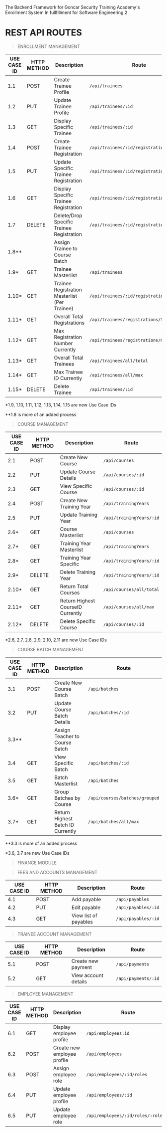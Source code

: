 The Backend Framework for Goncar Security Training Academy's Enrollment System In fullfillment for Software Engineering 2


# **REST API ROUTES**

>ENROLLMENT MANAGEMENT

| USE CASE ID | HTTP METHOD | Description | Route |
| ------------| ----------- | ----------- |----------|
| 1.1 | POST | Create Trainee Profile | ```/api/trainees```
| 1.2 | PUT | Update Trainee Profile | ```/api/trainees/:id```
| 1.3 | GET | Display Specific Trainee | ```/api/trainees/:id```
| 1.4 | POST | Create Trainee Registration | ```/api/trainees/:id/registrations/```
| 1.5 | PUT | Update Specific Trainee Registration | ```/api/trainees/:id/registrations/:regid/```
| 1.6 | GET | Display Specific Trainee Registration | ```/api/trainees/:id/registrations/:regid```
| 1.7 | DELETE | Delete/Drop Specific Trainee Registration | ```/api/trainees/:id/registrations/:regid```
| 1.8** |  | Assign Trainee to Course Batch | 
| 1.9* | GET | Trainee Masterlist  |```/api/trainees```
| 1.10* | GET | Trainee Registration Masterlist (Per Trainee) | ```/api/trainees/:id/registrations```
| 1.11* | GET | Overall Total Registrations | ```/api/trainees/registrations/total```
| 1.12* | GET | Max Registration Number Currently | ```/api/trainees/registrations/max```
| 1.13* | GET | Overall Total Trainees | ```/api/trainees/all/total```
| 1.14* | GET | Max Trainee ID Currently | ```/api/trainees/all/max```
| 1.15* | DELETE | Delete Trainee | ```/api/trainees/:id```

*1.9, 1.10, 1.11, 1.12, 1.13, 1.14, 1.15 are new Use Case IDs

**1.8 is more of an added process


>COURSE MANAGEMENT

| USE CASE ID | HTTP METHOD | Description | Route |
| ------------| ----------- | ----------- |----------|
| 2.1 | POST | Create New Course |```/api/courses```  |
| 2.2 | PUT | Update Course Details |```/api/courses/:id``` |
| 2.3 | GET | View Specific Course |```/api/courses/:id``` |
| 2.4 | POST | Create New Training Year |```/api/trainingYears```  |
| 2.5 | PUT | Update Training Year |```/api/trainingYears/:id```  |
| 2.6* | GET | Course Masterlist |```/api/courses```|
| 2.7* | GET | Training Year Masterlist |```/api/trainingYears```|
| 2.8* | GET | Training Year Specific |```/api/trainingYears/:id```|
| 2.9* | DELETE | Delete Training Year |```/api/trainingYears/:id```|
| 2.10* | GET | Return Total Courses |```/api/courses/all/total```|
| 2.11* | GET | Return Highest CourseID Currently |```/api/courses/all/max```|
| 2.12* | DELETE | Delete Specific Course |```/api/courses/:id```|

*2.6, 2.7, 2.8, 2.9, 2.10, 2.11 are new Use Case IDs

>COURSE BATCH MANAGEMENT

| USE CASE ID | HTTP METHOD | Description | Route |
| ------------| ----------- | ----------- |----------|
| 3.1 | POST | Create New Course Batch |```/api/batches```  |
| 3.2 | PUT | Update Course Batch Details |```/api/batches/:id```|
| 3.3** |  | Assign Teacher to Course Batch | |
| 3.4 | GET | View Specific Batch |```/api/batches/:id```  |
|3.5 | GET | Batch Masterlist |```/api/batches```  |
| 3.6* | GET | Group Batches by Course |```/api/courses/batches/grouped```|
| 3.7* | GET | Return Highest Batch ID Currently |```/api/batches/all/max```|

**3.3 is more of an added process

*3.6, 3.7 are new Use Case IDs

>FINANCE MODULE 

>FEES AND ACCOUNTS MANAGEMENT

| USE CASE ID | HTTP METHOD | Description | Route |
| ------------| ----------- | ----------- |----------|
| 4.1 | POST | Add payable |```/api/payables```  |
| 4.2 | PUT | Edit payable |```/api/payables/:id```|
| 4.3 | GET |  View list of payables |```/api/payables/:id``` |


>TRAINEE ACCOUNT MANAGEMENT

| USE CASE ID | HTTP METHOD | Description | Route |
| ------------| ----------- | ----------- |----------|
| 5.1 | POST | Create new payment  |```/api/payments```  |
| 5.2 | GET | View account details |```/api/payments/:id```|


>EMPLOYEE MANAGEMENT 

| USE CASE ID | HTTP METHOD | Description | Route |
| ------------| ----------- | ----------- |----------|
| 6.1 | GET | Display employee profile |```/api/employees:id```  |
| 6.2 | POST | Create new employee profile |```/api/employees```|
| 6.3 | POST | Assign employee role | ```/api/employees/:id/roles``` |
| 6.4 | PUT | Update employee profile |```/api/employees/:id```  |
| 6.5 | PUT | Update employee role | ```/api/employees/:id/roles/:roleid/``` |
